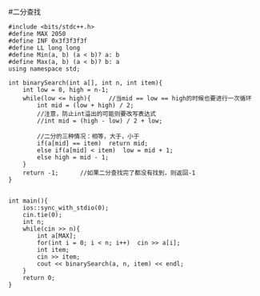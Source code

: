 #二分查找

	#include <bits/stdc++.h>
	#define MAX 2050
	#define INF 0x3f3f3f3f
	#define LL long long
	#define Min(a, b) (a < b)? a: b
	#define Max(a, b) (a < b)? b: a
	using namespace std;
	
	int binarySearch(int a[], int n, int item){
	    int low = 0, high = n-1;
	    while(low <= high){     //当mid == low == high的时候也要进行一次循环
	        int mid = (low + high) / 2;
	        //注意，防止int溢出的可能则要改写表达式
	        //int mid = (high - low) / 2 + low;
	
	        //二分的三种情况：相等，大于，小于
	        if(a[mid] == item)  return mid;
	        else if(a[mid] < item)  low = mid + 1;
	        else high = mid - 1;
	    }
	    return -1;      //如果二分查找完了都没有找到，则返回-1
	}
	
	
	int main(){
	    ios::sync_with_stdio(0);
	    cin.tie(0);
	    int n;
	    while(cin >> n){
	        int a[MAX];
	        for(int i = 0; i < n; i++)  cin >> a[i];
	        int item;
	        cin >> item;
	        cout << binarySearch(a, n, item) << endl;
	    }
	    return 0;
	}
